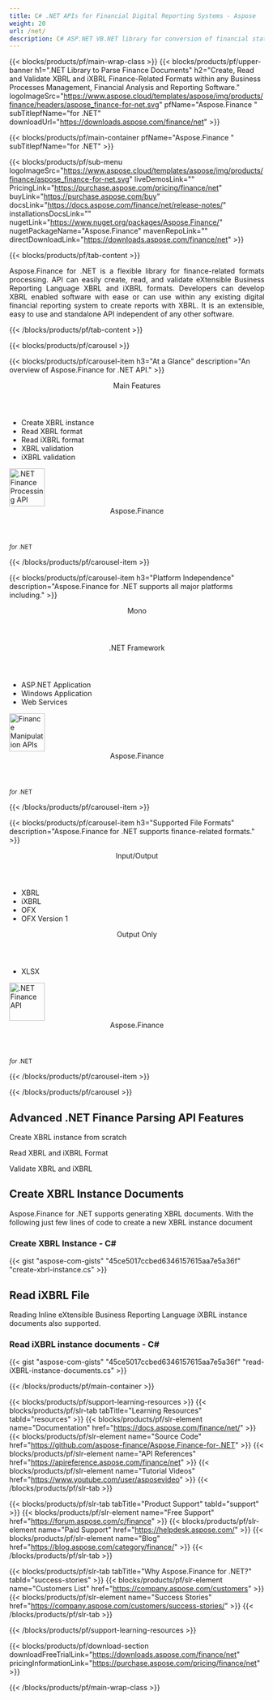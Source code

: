 ```yaml
---
title: C# .NET APIs for Financial Digital Reporting Systems - Aspose 
weight: 20
url: /net/ 
description: C# ASP.NET VB.NET library for conversion of financial statements to eXtensible Business Reporting Language XBRL and iXBRL for analysis to generate XBRL taxonomies and reports
---
```


{{< blocks/products/pf/main-wrap-class >}}
{{< blocks/products/pf/upper-banner h1=".NET Library to Parse Finance Documents" h2="Create, Read and Validate XBRL and iXBRL Finance-Related Formats within any Business Processes Management, Financial Analysis and Reporting Software." logoImageSrc="https://www.aspose.cloud/templates/aspose/img/products/finance/headers/aspose_finance-for-net.svg" pfName="Aspose.Finance " subTitlepfName="for .NET" downloadUrl="https://downloads.aspose.com/finance/net" >}}

{{< blocks/products/pf/main-container pfName="Aspose.Finance " subTitlepfName="for .NET" >}}

{{< blocks/products/pf/sub-menu logoImageSrc="https://www.aspose.cloud/templates/aspose/img/products/finance/aspose_finance-for-net.svg" liveDemosLink="" PricingLink="https://purchase.aspose.com/pricing/finance/net" buyLink="https://purchase.aspose.com/buy" docsLink="https://docs.aspose.com/finance/net/release-notes/" installationsDocsLink="" nugetLink="https://www.nuget.org/packages/Aspose.Finance/" nugetPackageName="Aspose.Finance" mavenRepoLink="" directDownloadLink="https://downloads.aspose.com/finance/net" >}}

{{< blocks/products/pf/tab-content >}}
<p align="justify"> Aspose.Finance for .NET is a flexible library for finance-related formats processing. API can easily create, read, and validate eXtensible Business Reporting Language XBRL and iXBRL formats. Developers can develop XBRL enabled software with ease or can use within any existing digital financial reporting system to create reports with XBRL. It is an extensible, easy to use and standalone API independent of any other software.</p>

{{< /blocks/products/pf/tab-content >}}

<!--Diagrams Start-->
{{< blocks/products/pf/carousel >}}

{{< blocks/products/pf/carousel-item h3="At a Glance" description="An overview of Aspose.Finance for .NET API." >}}
<div class="diagram1 d1-net">
 <div class="d1-row">
  <div class="d1-col d1-left">
   <header>
    <i class="fa fa-cogs">
    </i>
    Main Features
   </header>
   <ul>
    <li>
     Create XBRL instance
    </li>
    <li>
     Read XBRL format
    </li>
    <li>
     Read iXBRL format
    </li>
    <li>
     XBRL validation
    </li>
    <li>
     iXBRL validation
    </li>
   </ul>
  </div>
  <!--/left-->
  <div class="d1-col d1-right">
   <!--<header><i class="fa fa-cogs"> </i>General Features</header>

<ul>

<li>File Loading</li>

</ul>-->
  </div>
  <!--/right-->
 </div>
 <!--/row-->
 <div class="d1-logo">
  <img width="70" height="75" alt=".NET Finance Processing API" src="https://www.aspose.cloud/templates/aspose/img/products/finance/aspose_finance-for-net.svg"/>
  <header>
   Aspose.Finance
  </header>
  <footer>
   <small>
    <em>
     for
    </em>
    .NET
   </small>
  </footer>
 </div>
 <!--/logo-->
</div>

{{< /blocks/products/pf/carousel-item >}}

{{< blocks/products/pf/carousel-item h3="Platform Independence" description="Aspose.Finance for .NET supports all major platforms including." >}}
<div class="diagram1 d1-net">
 <div class="d1-row">
  <div class="d1-col d1-left">
   <header>
    <i class="fa fa-cubes">
    </i>
    Mono
   </header>
  </div>
  <!--/left-->
  <div class="d1-col d1-right">
   <header>
    <i class="fa fa-cubes">
    </i>
    .NET Framework
   </header>
   <ul>
    <li>
     ASP.NET Application
    </li>
    <li>
     Windows Application
    </li>
    <li>
     Web Services
    </li>
   </ul>
  </div>
  <!--/right-->
 </div>
 <!--/row-->
 <div class="d1-logo">
  <img width="70" height="75" alt="Finance Manipulation APIs" src="https://www.aspose.cloud/templates/aspose/img/products/finance/aspose_finance-for-net.svg"/>
  <header>
   Aspose.Finance
  </header>
  <footer>
   <small>
    <em>
     for
    </em>
    .NET
   </small>
  </footer>
 </div>
 <!--/logo-->
</div>

{{< /blocks/products/pf/carousel-item >}}

{{< blocks/products/pf/carousel-item h3="Supported File Formats" description="Aspose.Finance for .NET supports finance-related formats." >}}
<div class="diagram1 d2 d1-net">
 <div class="d1-row">
  <div class="d1-col d1-left">
   <header>
    <i class="fa fa-arrows-v">
    </i>
    Input/Output
   </header>
   <ul>
    <li>
     XBRL
    </li>
    <li>
     iXBRL
    </li>
    <li>
     OFX
    </li>
    <li>
     OFX Version 1
    </li>
   </ul>
  </div>
  <!--/left-->
  <div class="d1-col d1-right">
   <header><i class="fa  fa-mail-forward"> </i> Output Only</header>

<ul>

<li>XLSX</li>

</ul>
  </div>
  <!--/right-->
 </div>
 <!--/row-->
 <div class="d1-logo">
  <img width="70" height="75" alt=".NET Finance API" src="https://www.aspose.cloud/templates/aspose/img/products/finance/aspose_finance-for-net.svg"/>
  <header>
   Aspose.Finance
  </header>
  <footer>
   <small>
    <em>
     for
    </em>
    .NET
   </small>
  </footer>
 </div>
 <!--/logo-->
</div>

{{< /blocks/products/pf/carousel-item >}}

{{< /blocks/products/pf/carousel >}}
<!--Diagrams End-->

<!--Feature-section Start-->
<div class="container-fluid features-section bg-gray singleproduct">
 <a class="anchor" id="features" name="features">
 </a>
 <div class="row">
  <div class="container">
   <h2 class="pr-ft">
    Advanced .NET Finance Parsing API Features
   </h2>
   <p>
   </p>
   <div class="col-lg-4">
    <em class="fa fa-plus-square-o ico-blue fa-2x col-lg-2">
    </em>
    <p class="col-lg-10">
     Create XBRL instance from scratch
    </p>
   </div>
   <div class="col-lg-4">
    <em class="fa fa-check ico-blue fa-2x col-lg-2">
    </em>
    <p class="col-lg-10">
     Read XBRL and iXBRL Format
    </p>
   </div>
   <div class="col-lg-4">
    <em class="fa fa-cog ico-blue fa-2x col-lg-2">
    </em>
    <p class="col-lg-10">
     Validate XBRL and iXBRL
    </p>
   </div>
   <!--<div class="col-lg-4"><em class="fa fa-shield ico-blue fa-2x col-lg-2"> </em>

<p class="col-lg-10">Validate XBRL</p>

</div>

<div class="col-lg-4"><em class="fa fa-plus ico-blue fa-2x col-lg-2"> </em>

<p class="col-lg-10">Validate iXRL</p>

</div>

<div class="col-lg-4"><em class="fa fa-edit ico-blue fa-2x col-lg-2"> </em>

<p class="col-lg-10">Change the node properties</p>

</div>

<div class="col-lg-4"><em class="fa fa-cog ico-blue fa-2x col-lg-2"> </em>

<p class="col-lg-10">Content navigation using XPath Query</p>

</div>

<div class="col-lg-4"><em class="fa fa-recycle ico-blue fa-2x col-lg-2"> </em>

<p class="col-lg-10">Navigate via CSS Selectors, Element and Document Traversal</p>

</div>

<div class="col-lg-4"><em class="fa fa-cogs ico-blue fa-2x col-lg-2"> </em>

<p class="col-lg-10">DOM Tree manipulation of official SVG specifications</p>

</div>-->
   <div class="col-lg-12">
    <h2 class="h2title">
     Create XBRL Instance Documents
    </h2>
    <p>
     Aspose.Finance for .NET supports generating XBRL documents. With the following just few lines of code to create a new XBRL instance document
    </p>
    <div class="codeblock" id="code">
     <h3>
      Create XBRL Instance - C#
     </h3>
{{< gist "aspose-com-gists" "45ce5017ccbed6346157615aa7e5a36f" "create-xbrl-instance.cs" >}}
    </div>
   </div>
   <div class="col-lg-12">
    <h2 class="h2title">
     Read iXBRL File
    </h2>
    <p>
     Reading Inline eXtensible Business Reporting Language iXBRL instance documents also supported.
    </p>
    <div class="codeblock" id="code">
     <h3>
      Read iXBRL instance documents - C#
     </h3>
{{< gist "aspose-com-gists" "45ce5017ccbed6346157615aa7e5a36f" "read-iXBRL-instance-documents.cs" >}}
    </div>
   </div>
   <!--<div class="col-lg-12">

<h2 class="h2title">Various Imaging Filters</h2>

<p>Aspose.PUB for .NET provides the core imaging features such as color adjustment via its class libraries. Developers can easily adjust brightness, contrast or gamma on raster image loaded by the API. Furthermore, developers can dynamically dither or blur images as well as use popular filters including Median, Gauss Wiener, Motion Wiener and Bradley Threshold.</p>

</div>-->
  </div>
 </div>
</div>
<!--Feature-section End-->

{{< /blocks/products/pf/main-container >}}


{{< blocks/products/pf/support-learning-resources >}}
{{< blocks/products/pf/slr-tab tabTitle="Learning Resources" tabId="resources" >}}
{{< blocks/products/pf/slr-element name="Documentation" href="https://docs.aspose.com/finance/net/" >}}
{{< blocks/products/pf/slr-element name="Source Code" href="https://github.com/aspose-finance/Aspose.Finance-for-.NET" >}}
{{< blocks/products/pf/slr-element name="API References" href="https://apireference.aspose.com/finance/net" >}}
{{< blocks/products/pf/slr-element name="Tutorial Videos" href="https://www.youtube.com/user/asposevideo" >}}
{{< /blocks/products/pf/slr-tab >}}

{{< blocks/products/pf/slr-tab tabTitle="Product Support" tabId="support" >}}
{{< blocks/products/pf/slr-element name="Free Support" href="https://forum.aspose.com/c/finance" >}}
{{< blocks/products/pf/slr-element name="Paid Support" href="https://helpdesk.aspose.com/" >}}
{{< blocks/products/pf/slr-element name="Blog" href="https://blog.aspose.com/category/finance/" >}}
{{< /blocks/products/pf/slr-tab >}}

{{< blocks/products/pf/slr-tab tabTitle="Why Aspose.Finance for .NET?" tabId="success-stories" >}}
{{< blocks/products/pf/slr-element name="Customers List" href="https://company.aspose.com/customers" >}}
{{< blocks/products/pf/slr-element name="Success Stories" href="https://company.aspose.com/customers/success-stories/" >}}
{{< /blocks/products/pf/slr-tab >}}

{{< /blocks/products/pf/support-learning-resources >}}

{{< blocks/products/pf/download-section downloadFreeTrialLink="https://downloads.aspose.com/finance/net" pricingInformationLink="https://purchase.aspose.com/pricing/finance/net" >}}


{{< /blocks/products/pf/main-wrap-class >}}
